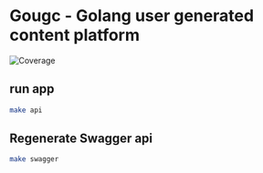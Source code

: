 # Gougc - Golang user generated content platform
![Coverage](https://img.shields.io/badge/Coverage-89.5%25-brightgreen)

## run app

```bash
make api
```

## Regenerate Swagger api

```bash
make swagger
```
